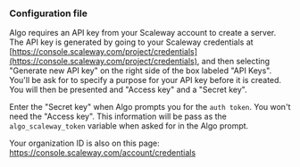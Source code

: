 ### Configuration file

Algo requires an API key from your Scaleway account to create a server.
The API key is generated by going to your Scaleway credentials at [https://console.scaleway.com/project/credentials](https://console.scaleway.com/project/credentials), and then selecting "Generate new API key" on the right side of the box labeled "API Keys".
You'll be ask for to specify a purpose for your API key before it is created. You will then be presented and "Access key" and a "Secret key".

Enter the "Secret key" when Algo prompts you for the `auth token`. You won't need the "Access key".
This information will be pass as the `algo_scaleway_token` variable when asked for in the Algo prompt.

Your organization ID is also on this page: https://console.scaleway.com/account/credentials
